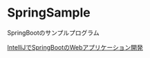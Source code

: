 # SpringSample

SpringBootのサンプルプログラム

[IntelliJでSpringBootのWebアプリケーション開発
](https://qiita.com/ykdevs/items/cb660473759937e0ee45)